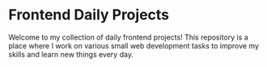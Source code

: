 
# Frontend Daily Projects

Welcome to my collection of daily frontend projects! This repository is a place where I work on various small web development tasks to improve my skills and learn new things every day.

